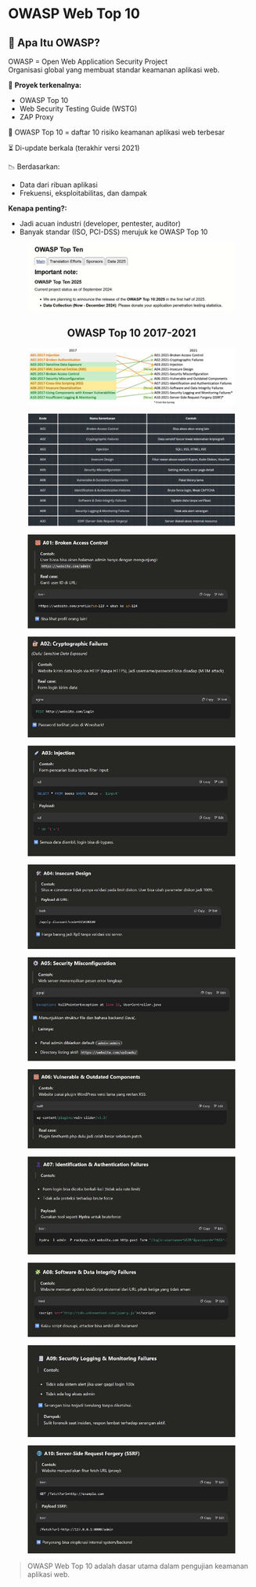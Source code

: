 # OWASP Web Top 10

## 🧠 Apa Itu OWASP?

OWASP = Open Web Application Security Project\
Organisasi global yang membuat standar keamanan aplikasi web.



🧭 **Proyek terkenalnya:**

* OWASP Top 10
* Web Security Testing Guide (WSTG)
* ZAP Proxy



🧾 OWASP Top 10 = daftar 10 risiko keamanan aplikasi web terbesar

⏳ Di-update berkala (terakhir versi 2021)

📉 Berdasarkan:

* Data dari ribuan aplikasi
* Frekuensi, eksploitabilitas, dan dampak

**Kenapa penting?:**

* Jadi acuan industri (developer, pentester, auditor)
* Banyak standar (ISO, PCI-DSS) merujuk ke OWASP Top 10

<figure><img src=".gitbook/assets/image (6) (1).png" alt=""><figcaption></figcaption></figure>

<h2 align="center">OWASP Top 10 2017-2021</h2>

<figure><img src=".gitbook/assets/image (7) (1).png" alt=""><figcaption></figcaption></figure>

<figure><img src=".gitbook/assets/Screenshot 2025-07-01 111754.png" alt=""><figcaption></figcaption></figure>

<figure><img src=".gitbook/assets/Screenshot 2025-07-01 111915.png" alt=""><figcaption></figcaption></figure>

<figure><img src=".gitbook/assets/Screenshot 2025-07-01 112000.png" alt=""><figcaption></figcaption></figure>

<figure><img src=".gitbook/assets/Screenshot 2025-07-01 112046.png" alt=""><figcaption></figcaption></figure>

<figure><img src=".gitbook/assets/Screenshot 2025-07-01 112126.png" alt=""><figcaption></figcaption></figure>

<figure><img src=".gitbook/assets/Screenshot 2025-07-01 112207.png" alt=""><figcaption></figcaption></figure>

<figure><img src=".gitbook/assets/Screenshot 2025-07-01 112238.png" alt=""><figcaption></figcaption></figure>

<figure><img src=".gitbook/assets/Screenshot 2025-07-01 112325.png" alt=""><figcaption></figcaption></figure>

<figure><img src=".gitbook/assets/Screenshot 2025-07-01 112424.png" alt=""><figcaption></figcaption></figure>

<figure><img src=".gitbook/assets/Screenshot 2025-07-01 112501.png" alt=""><figcaption></figcaption></figure>

<figure><img src=".gitbook/assets/Screenshot 2025-07-01 112552.png" alt=""><figcaption></figcaption></figure>

> OWASP Web Top 10 adalah dasar utama dalam pengujian keamanan aplikasi web.
